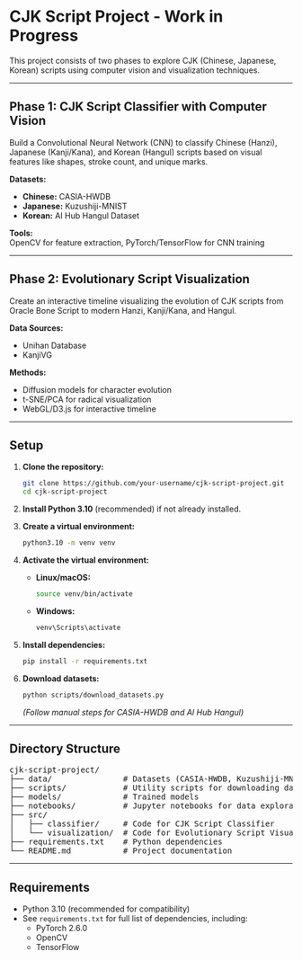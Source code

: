 # CJK Script Project - Work in Progress

This project consists of two phases to explore CJK (Chinese, Japanese, Korean) scripts using computer vision and visualization techniques.

---

## Phase 1: CJK Script Classifier with Computer Vision

Build a Convolutional Neural Network (CNN) to classify Chinese (Hanzi), Japanese (Kanji/Kana), and Korean (Hangul) scripts based on visual features like shapes, stroke count, and unique marks.

**Datasets:**
- **Chinese:** CASIA-HWDB  
- **Japanese:** Kuzushiji-MNIST  
- **Korean:** AI Hub Hangul Dataset

**Tools:**  
OpenCV for feature extraction, PyTorch/TensorFlow for CNN training

---

## Phase 2: Evolutionary Script Visualization

Create an interactive timeline visualizing the evolution of CJK scripts from Oracle Bone Script to modern Hanzi, Kanji/Kana, and Hangul.

**Data Sources:**
- Unihan Database  
- KanjiVG

**Methods:**
- Diffusion models for character evolution  
- t-SNE/PCA for radical visualization  
- WebGL/D3.js for interactive timeline

---

## Setup

1. **Clone the repository:**
    ```bash
    git clone https://github.com/your-username/cjk-script-project.git
    cd cjk-script-project
    ```

2. **Install Python 3.10** (recommended) if not already installed.

3. **Create a virtual environment:**
    ```bash
    python3.10 -m venv venv
    ```

4. **Activate the virtual environment:**

    - **Linux/macOS:**
        ```bash
        source venv/bin/activate
        ```

    - **Windows:**
        ```bash
        venv\Scripts\activate
        ```

5. **Install dependencies:**
    ```bash
    pip install -r requirements.txt
    ```

6. **Download datasets:**
    ```bash
    python scripts/download_datasets.py
    ```
    *(Follow manual steps for CASIA-HWDB and AI Hub Hangul)*

---

## Directory Structure

<pre>
cjk-script-project/
├── data/               # Datasets (CASIA-HWDB, Kuzushiji-MNIST, AI Hub Hangul, Unihan, KanjiVG)
├── scripts/            # Utility scripts for downloading datasets
├── models/             # Trained models
├── notebooks/          # Jupyter notebooks for data exploration
├── src/
│   ├── classifier/     # Code for CJK Script Classifier
│   └── visualization/  # Code for Evolutionary Script Visualization
├── requirements.txt    # Python dependencies
└── README.md           # Project documentation
</pre>

---

## Requirements

- Python 3.10 (recommended for compatibility)
- See `requirements.txt` for full list of dependencies, including:
  - PyTorch 2.6.0  
  - OpenCV  
  - TensorFlow
